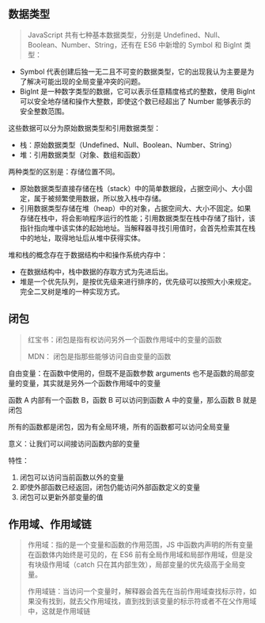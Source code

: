 <!--
 * @Author: Shaw
 * @Date: 2021-06-15 14:40:04
 * @Description: 闭包
 * @LastEditors: Shaw
 * @LastEditTime: 2021-06-30 13:52:45
-->

## 数据类型

> JavaScript 共有七种基本数据类型，分别是 Undefined、Null、Boolean、Number、String，还有在 ES6 中新增的 Symbol 和 BigInt 类型：

- Symbol 代表创建后独一无二且不可变的数据类型，它的出现我认为主要是为了解决可能出现的全局变量冲突的问题。
- BigInt 是一种数字类型的数据，它可以表示任意精度格式的整数，使用 BigInt 可以安全地存储和操作大整数，即使这个数已经超出了 Number 能够表示的安全整数范围。

这些数据可以分为原始数据类型和引用数据类型：

- 栈：原始数据类型（Undefined、Null、Boolean、Number、String）
- 堆：引用数据类型（对象、数组和函数）

两种类型的区别是：存储位置不同。

- 原始数据类型直接存储在栈（stack）中的简单数据段，占据空间小、大小固定，属于被频繁使用数据，所以放入栈中存储。
- 引用数据类型存储在堆（heap）中的对象，占据空间大、大小不固定。如果存储在栈中，将会影响程序运行的性能；引用数据类型在栈中存储了指针，该指针指向堆中该实体的起始地址。当解释器寻找引用值时，会首先检索其在栈中的地址，取得地址后从堆中获得实体。

堆和栈的概念存在于数据结构中和操作系统内存中：

- 在数据结构中，栈中数据的存取方式为先进后出。
- 堆是一个优先队列，是按优先级来进行排序的，优先级可以按照大小来规定。完全二叉树是堆的一种实现方式。

## 闭包

> 红宝书：闭包是指有权访问另外一个函数作用域中的变量的函数
>
> MDN： 闭包是指那些能够访问自由变量的函数

自由变量：在函数中使用的，但既不是函数参数 arguments 也不是函数的局部变量的变量，其实就是另外一个函数作用域中的变量

函数 A 内部有一个函数 B，函数 B 可以访问到函数 A 中的变量，那么函数 B 就是闭包

所有的函数都是闭包，因为有全局环境，所有的函数都可以访问全局变量

意义：让我们可以间接访问函数内部的变量

特性：

1. 闭包可以访问当前函数以外的变量
2. 即使外部函数已经返回，闭包仍能访问外部函数定义的变量
3. 闭包可以更新外部变量的值

## 作用域、作用域链

> 作用域：指的是一个变量和函数的作用范围，JS 中函数内声明的所有变量在函数体内始终是可见的，在 ES6 前有全局作用域和局部作用域，但是没有块级作用域（catch 只在其内部生效），局部变量的优先级高于全局变量。
>
> 作用域链：当访问一个变量时，解释器会首先在当前作用域查找标示符，如果没有找到，就去父作用域找，直到找到该变量的标示符或者不在父作用域中，这就是作用域链
